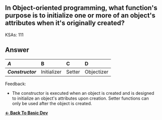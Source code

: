 ## In Object-oriented programming, what function's purpose is to initialize one or more of an object's attributes when it's originally created?

KSAs: 111

## Answer
| ***A*** | B | C | D |
| :--- | :--- | :--- | :--- |
| ***Constructor*** | Initializer | Setter | Objectizer |


Feedback:

- The constructor is executed when an object is created and is designed to initialize an object's attributes upon creation. Setter functions can only be used after the object is created.

[**<- Back To Basic Dev**](../../../Basic_Dev.md)

